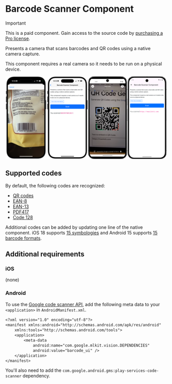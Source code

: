 # Barcode Scanner Component

> [!IMPORTANT]
> This is a paid component. Gain access to the source code by [purchasing a Pro license](https://buy.stripe.com/fZeaF6bn9b9d4Pm14b).

Presents a camera that scans barcodes and QR codes using a native camera capture.

This component requires a real camera so it needs to be run on a physical device.

![Barcode Scanner Component examples](/resources/screenshots/barcode-scanner.png)

## Supported codes

By default, the following codes are recognized:

* [QR codes](https://en.wikipedia.org/wiki/QR_code)
* [EAN-8](https://en.wikipedia.org/wiki/EAN-8)
* [EAN-13](https://en.wikipedia.org/wiki/International_Article_Number)
* [PDF417](https://en.wikipedia.org/wiki/PDF417)
* [Code 128](https://en.wikipedia.org/wiki/Code_128)

Additional codes can be added by updating one line of the native component. iOS 18 supports [15 symbologies](https://developer.apple.com/documentation/vision/vnbarcodesymbology/code93-2geph#Supported-Symbologies) and Android 15 supports [15 barcode formats](https://developers.google.com/android/reference/com/google/mlkit/vision/barcode/common/Barcode.BarcodeFormat).

## Additional requirements

### iOS

(none)

### Android

To use the [Google code scanner API](https://developers.google.com/ml-kit/vision/barcode-scanning/code-scanner), add the following meta data to your `<application>` in `AndroidManifest.xml`.

```
<?xml version="1.0" encoding="utf-8"?>
<manifest xmlns:android="http://schemas.android.com/apk/res/android"
    xmlns:tools="http://schemas.android.com/tools">
    <application>
        <meta-data
            android:name="com.google.mlkit.vision.DEPENDENCIES"
            android:value="barcode_ui" />
    </application>
</manifest>
```

You'll also need to add the `com.google.android.gms:play-services-code-scanner` dependency.
